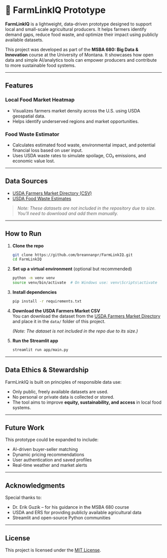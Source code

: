 # 🌱 FarmLinkIQ Prototype

**FarmLinkIQ** is a lightweight, data-driven prototype designed to support local and small-scale agricultural producers. It helps farmers identify demand gaps, reduce food waste, and optimize their impact using publicly available datasets.

This project was developed as part of the **MSBA 680: Big Data & Innovation** course at the University of Montana. It showcases how open data and simple AI/analytics tools can empower producers and contribute to more sustainable food systems.

---

## Features

### Local Food Market Heatmap
- Visualizes farmers market density across the U.S. using USDA geospatial data.
- Helps identify underserved regions and market opportunities.

### Food Waste Estimator
- Calculates estimated food waste, environmental impact, and potential financial loss based on user input.
- Uses USDA waste rates to simulate spoilage, CO₂ emissions, and economic value lost.

---

## Data Sources

- [USDA Farmers Market Directory (CSV)](https://catalog.data.gov/dataset/farmers-markets)
- [USDA Food Waste Estimates](https://www.ers.usda.gov/data-products/food-availability-per-capita-data-system/)

> _Note: These datasets are not included in the repository due to size. You'll need to download and add them manually._

---

## How to Run

1. **Clone the repo**
   ```bash
   git clone https://github.com/breannanpr/FarmLinkIQ.git
   cd FarmLinkIQ
   ```

2. **Set up a virtual environment** (optional but recommended)
   ```bash
   python -m venv venv
   source venv/bin/activate  # On Windows use: venv\Scripts\activate
   ```

3. **Install dependencies**
   ```bash
   pip install -r requirements.txt
   ```

4. **Download the USDA Farmers Market CSV**  
   You can download the dataset from the [USDA Farmers Market Directory](https://catalog.data.gov/dataset/farmers-markets)  
   and place it in the `data/` folder of this project.

   *(Note: The dataset is not included in the repo due to its size.)*

5. **Run the Streamlit app**
   ```bash
   streamlit run app/main.py
   ```

---

## Data Ethics & Stewardship

FarmLinkIQ is built on principles of responsible data use:
- Only public, freely available datasets are used.
- No personal or private data is collected or stored.
- The tool aims to improve **equity, sustainability, and access** in local food systems.

---

## Future Work

This prototype could be expanded to include:
- AI-driven buyer-seller matching
- Dynamic pricing recommendations
- User authentication and saved profiles
- Real-time weather and market alerts

---

## Acknowledgments

Special thanks to:
- Dr. Erik Guzik – for his guidance in the MSBA 680 course
- USDA and ERS for providing publicly available agricultural data
- Streamlit and open-source Python communities

---

## License

This project is licensed under the [MIT License](LICENSE).
